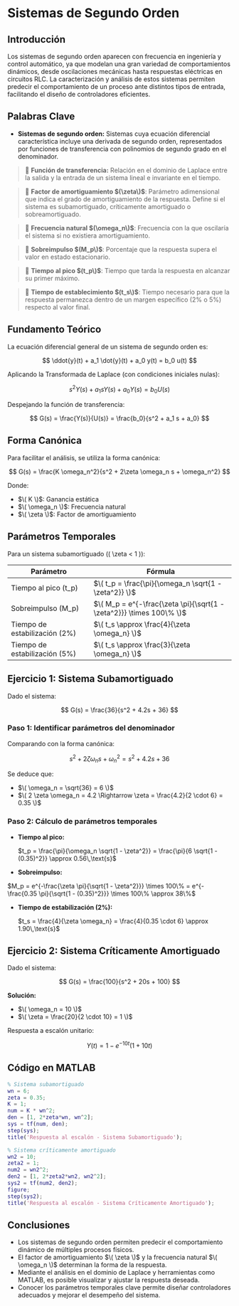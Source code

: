 # Sistemas de Segundo Orden

## Introducción

Los sistemas de segundo orden aparecen con frecuencia en ingeniería y control automático, ya que modelan una gran variedad de comportamientos dinámicos, desde oscilaciones mecánicas hasta respuestas eléctricas en circuitos RLC. La caracterización y análisis de estos sistemas permiten predecir el comportamiento de un proceso ante distintos tipos de entrada, facilitando el diseño de controladores eficientes.

## Palabras Clave
- **Sistemas de segundo orden:** Sistemas cuya ecuación diferencial característica incluye una derivada de segundo orden, representados por funciones de transferencia con polinomios de segundo grado en el denominador.
> 🔑 **Función de transferencia:** Relación en el dominio de Laplace entre la salida y la entrada de un sistema lineal e invariante en el tiempo.

> 🔑 **Factor de amortiguamiento $(\zeta\)$**: Parámetro adimensional que indica el grado de amortiguamiento de la respuesta. Define si el sistema es subamortiguado, críticamente amortiguado o sobreamortiguado.

> 🔑 **Frecuencia natural $(\omega_n\)$**: Frecuencia con la que oscilaría el sistema si no existiera amortiguamiento.

> 🔑 **Sobreimpulso $(M_p\)$**: Porcentaje que la respuesta supera el valor en estado estacionario.

> 🔑 **Tiempo al pico $(t_p\)$**: Tiempo que tarda la respuesta en alcanzar su primer máximo.

> 🔑 **Tiempo de establecimiento $(t_s\)$**: Tiempo necesario para que la respuesta permanezca dentro de un margen específico (2% o 5%) respecto al valor final.

## Fundamento Teórico

La ecuación diferencial general de un sistema de segundo orden es:

$$
\ddot{y}(t) + a_1 \dot{y}(t) + a_0 y(t) = b_0 u(t)
$$

Aplicando la Transformada de Laplace (con condiciones iniciales nulas):

$$
s^2 Y(s) + a_1 s Y(s) + a_0 Y(s) = b_0 U(s)
$$

Despejando la función de transferencia:

$$
G(s) = \frac{Y(s)}{U(s)} = \frac{b_0}{s^2 + a_1 s + a_0}
$$

## Forma Canónica

Para facilitar el análisis, se utiliza la forma canónica:

$$
G(s) = \frac{K \omega_n^2}{s^2 + 2\zeta \omega_n s + \omega_n^2}
$$

Donde:
- $\( K \)$: Ganancia estática
- $\( \omega_n \)$: Frecuencia natural
- $\( \zeta \)$: Factor de amortiguamiento

## Parámetros Temporales

Para un sistema subamortiguado (\( \zeta < 1 \)):

| Parámetro                         | Fórmula                                                                 |
|----------------------------------|-------------------------------------------------------------------------|
| Tiempo al pico \(t_p\)            | $\( t_p = \frac{\pi}{\omega_n \sqrt{1 - \zeta^2}} \)$                     |
| Sobreimpulso \(M_p\)              | $\( M_p = e^{-\frac{\zeta \pi}{\sqrt{1 - \zeta^2}}} \times 100\% \)$     |
| Tiempo de estabilización (2%)    | $\( t_s \approx \frac{4}{\zeta \omega_n} \)$                             |
| Tiempo de estabilización (5%)    | $\( t_s \approx \frac{3}{\zeta \omega_n} \)$                             |

## Ejercicio 1: Sistema Subamortiguado

Dado el sistema:

$$
G(s) = \frac{36}{s^2 + 4.2s + 36}
$$

### Paso 1: Identificar parámetros del denominador

Comparando con la forma canónica:

$$
s^2 + 2\zeta \omega_n s + \omega_n^2 = s^2 + 4.2s + 36
$$

Se deduce que:
- $\( \omega_n = \sqrt{36} = 6 \)$
- $\( 2 \zeta \omega_n = 4.2 \Rightarrow \zeta = \frac{4.2}{2 \cdot 6} = 0.35 \)$

### Paso 2: Cálculo de parámetros temporales

- **Tiempo al pico:**
 
  $t_p = \frac{\pi}{\omega_n \sqrt{1 - \zeta^2}} = \frac{\pi}{6 \sqrt{1 - (0.35)^2}} \approx 0.56\,\text{s}$
  

- **Sobreimpulso:**

 $M_p = e^{-\frac{\zeta \pi}{\sqrt{1 - \zeta^2}}} \times 100\% = e^{-\frac{0.35 \pi}{\sqrt{1 - (0.35)^2}}} \times 100\% \approx 38\%$
  

- **Tiempo de estabilización (2%):**

  $t_s = \frac{4}{\zeta \omega_n} = \frac{4}{0.35 \cdot 6} \approx 1.90\,\text{s}$


## Ejercicio 2: Sistema Críticamente Amortiguado

Dado el sistema:

$$
G(s) = \frac{100}{s^2 + 20s + 100}
$$

**Solución:**
- $\( \omega_n = 10 \)$
- $\( \zeta = \frac{20}{2 \cdot 10} = 1 \)$

Respuesta a escalón unitario:

$$
Y(t) = 1 - e^{-10t}(1 + 10t)
$$

## Código en MATLAB

```matlab
% Sistema subamortiguado
wn = 6;
zeta = 0.35;
K = 1;
num = K * wn^2;
den = [1, 2*zeta*wn, wn^2];
sys = tf(num, den);
step(sys);
title('Respuesta al escalón - Sistema Subamortiguado');

% Sistema críticamente amortiguado
wn2 = 10;
zeta2 = 1;
num2 = wn2^2;
den2 = [1, 2*zeta2*wn2, wn2^2];
sys2 = tf(num2, den2);
figure;
step(sys2);
title('Respuesta al escalón - Sistema Críticamente Amortiguado');
```

## Conclusiones

- Los sistemas de segundo orden permiten predecir el comportamiento dinámico de múltiples procesos físicos.
- El factor de amortiguamiento $\( \zeta \)$ y la frecuencia natural $\( \omega_n \)$ determinan la forma de la respuesta.
- Mediante el análisis en el dominio de Laplace y herramientas como MATLAB, es posible visualizar y ajustar la respuesta deseada.
- Conocer los parámetros temporales clave permite diseñar controladores adecuados y mejorar el desempeño del sistema.
